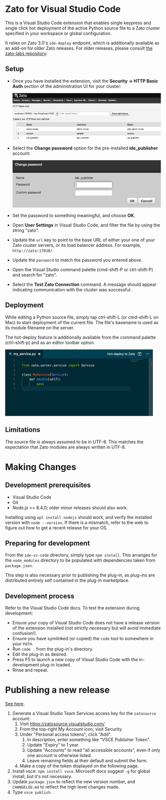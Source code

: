 # Zato for Visual Studio Code

This is a Visual Studio Code extension that enables single keypress and single
click hot deployment of the active Python source file to a Zato cluster
specified in your workspace or global configuration.

It relies on Zato 3.0's `ide-deploy` endpoint, which is additionally available
as an add-on for older Zato releases. For older releases, please consult
<a href="https://github.com/zatosource/zato-labs">the zato-labs repository</a>.


## Setup

* Once you have installed the extension, visit the **Security -> HTTP Basic
  Auth** section of the administration UI for your cluster:

  ![HTTP Basic Auth](images/basic_auth.png)

* Select the **Change password** option for the pre-installed **ide_publisher**
  account:

  ![Change password](images/change_password.png)

* Set the password to something meaningful, and choose **OK**.

* Open **User Settings** in Visual Studio Code, and filter the file by using
  the string "zato".

* Update the `url` key to point to the base URL of either your one of your Zato
  cluster servers, or its load balancer address. For example,
  `http://zato:17010/`.

* Update the `password` to match the password you entered above.

* Open the Visual Studio command palette (cmd-shift-P or ctrl-shift-P) and
  search for "zato".

* Select the **Test Zato Connection** command. A message should appear
  indicating communication with the cluster was successful.


## Deployment

While editing a Python source file, simply tap ctrl-shift-L (or cmd-shift-L on
Mac) to start deployment of the current file. The file's basename is used as
its module filename on the server.

The hot-deploy feature is additionally available from the command palette
(ctrl-shift-p) and as an editor toolbar option.

![Hot-deploy button](images/hot_deploy_button.png)


## Limitations

The source file is always assumed to be in UTF-8. This matches the expectation
that Zato modules are always written in UTF-8.


# Making Changes

## Development prerequisites

* Visual Studio Code
* Git
* Node.js >= 8.4.0; older minor releases should also work.

Installing using `apt install nodejs` should work, and verify the installed
version with `node --version`. If there is a mismatch, refer to the web to
figure out how to get a recent release for your OS.


## Preparing for development

From the `ide-vs-code` directory, simply type `npm install`. This arranges for
the `node_modules` directory to be populated with dependencies taken from
`package.json`.

This step is also necessary prior to publishing the plug-in, as plug-ins are
distributed entirely self contained in the plug-in marketplace.


## Development process

Refer to the Visual Studio Code docs. To test the extension during development:

* Ensure your copy of Visual Studio Code does not have a release version of the
  extension installed (not strictly necessary but will avoid immediate
  confusion!).
* Ensure you have symlinked (or copied) the `code` tool to somewhere in your `PATH`.
* Run `code .` from the plug-in's directory.
* Edit the plug-in as desired.
* Press F5 to launch a new copy of Visual Studio Code with the in-development plug-in
  loaded.
* Rinse and repeat.


# Publishing a new release

<a href="https://code.visualstudio.com/docs/extensions/publish-extension">See here</a>.

1. Generate a Visual Studio Team Services access key for the `zatosource` account:
    1. Visit https://zatosource.visualstudio.com/
    1. From the top-right My Account icon, visit Security.
    1. Under "Personal access tokens", click "Add".
        1. In description, enter something like "VSCE Publisher Token".
        1. Update "Expiry" to 1 year.
        1. Update "Accounts" to read "all accessible accounts", even if only
           one account is otherwise listed.
        1. Leave remaining fields at their default and submit the form.
    1. Make a copy of the token displayed on the following page.
1. Install vsce: `npm install vsce`. Microsoft docs suggest `-g` for global
   install, but it's not necessary.
1. Update `package.json` to reflect the new version number, and `CHANGELOG.md` to
   reflect the high level changes made.
1. Type `vsce publish`.
